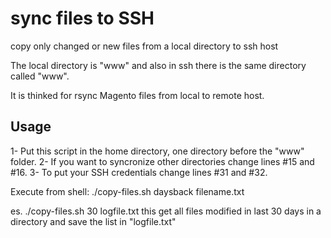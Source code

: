 # sync files to SSH
copy only changed or new files from a local directory to ssh host

The local directory is "www" and also in ssh there is the same directory called "www".

It is thinked for rsync Magento files from local to remote host.

## Usage

1- Put this script in the home directory, one directory before the "www" folder.
2- If you want to syncronize other directories change lines #15 and #16.
3- To put your SSH credentials change lines #31 and #32.

Execute from shell:
./copy-files.sh daysback filename.txt

es. ./copy-files.sh 30 logfile.txt
this get all files modified in last 30 days in a directory and save the list in "logfile.txt"
